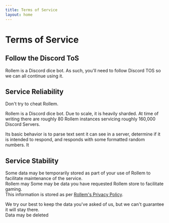 ```yaml
---
title: Terms of Service
layout: home
---
```


# Terms of Service
## Follow the Discord ToS
Rollem is a Discord dice bot. As such, you'll need to follow Discord TOS so we can all continue using it.

## Service Reliability
Don't try to cheat Rollem. 

Rollem is a Discord dice bot. Due to scale, it is heavily sharded. At time of writing there are roughly 80 Rollem instances servicing roughly 160,000 Discord Servers.

Its basic behavior is to parse text sent it can see in a server, determine if it is intended to respond, and responds with some formatted random numbers.
It 

## Service Stability
Some data may be temporarily stored as part of your use of Rollem to facilitate maintenance of the service.  
Rollem may Some may be data you have requested Rollem store to facilitate gaming.  
This information is stored as per [Rollem's Privacy Policy][privacy-policy].

We try our best to keep the data you've asked of us, but we can't guarantee it will stay there.  
Data may be deleted



[privacy-policy]: /privacy-policy
[support-server]: https://discord.gg/FyMcZSPNFg
[twitter]: https://twitter.com/david_does
[github-issues]: https://github.com/rollem-discord/rollem-discord/issues
[account]: /account
[ai-pp]: https://docs.microsoft.com/en-us/azure/azure-monitor/app/data-retention-privacy#how-secure-is-my-data
[do-pp]: https://www.digitalocean.com/legal/privacy-policy/
[do-managed-db]: https://www.digitalocean.com/products/managed-databases/
[discord-pp]: https://discord.com/privacy